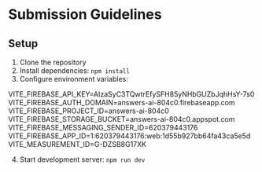 # Submission Guidelines

## Setup
1. Clone the repository
2. Install dependencies: `npm install`
3. Configure environment variables:

VITE_FIREBASE_API_KEY=AIzaSyC3TQwtrEfySFH85yNHbGUZbJqhHsY-7s0
VITE_FIREBASE_AUTH_DOMAIN=answers-ai-804c0.firebaseapp.com
VITE_FIREBASE_PROJECT_ID=answers-ai-804c0
VITE_FIREBASE_STORAGE_BUCKET=answers-ai-804c0.appspot.com
VITE_FIREBASE_MESSAGING_SENDER_ID=620379443176
VITE_FIREBASE_APP_ID=1:620379443176:web:1d55b927bb64fa43ca5e5d
VITE_MEASUREMENT_ID=G-DZSB8G17XK

4. Start development server: `npm run dev`



